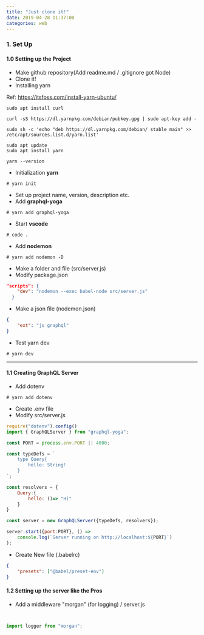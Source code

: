 ```yaml
---
title: "Just clone it!"
date: 2019-04-28 11:37:00
categories: web
---
```

### 1. Set Up
#### 1.0 Setting up the Project
- Make github repository(Add readme.md / .gitignore got Node)
- Clone it!
- Installing yarn

Ref: <https://itsfoss.com/install-yarn-ubuntu/>

```
sudo apt install curl

curl -sS https://dl.yarnpkg.com/debian/pubkey.gpg | sudo apt-key add -

sudo sh -c 'echo "deb https://dl.yarnpkg.com/debian/ stable main" >> /etc/apt/sources.list.d/yarn.list'

sudo apt update
sudo apt install yarn

yarn --version
```
- Initialization __yarn__
```
# yarn init
```
- Set up project name, version, description etc.
- Add __graphql-yoga__
```
# yarn add graphql-yoga
```
- Start __vscode__
```
# code .
```
- Add __nodemon__
```
# yarn add nodemon -D
```
- Make a folder and file (src/server.js)
- Modify package.json
```json
"scripts": {
    "dev": "nodemon --exec babel-node src/server.js"
  }

```
- Make a json file (nodemon.json)
```json
{
    "ext": "js graphql"
}
```
- Test yarn dev 
```
# yarn dev
```

***

#### 1.1 Creating GraphQL Server

- Add dotenv
```
# yarn add dotenv
```
- Create .env file
- Modify src/server.js
```javascript
require("dotenv").config()
import { GraphQLServer } from "graphql-yoga";

const PORT = process.env.PORT || 4000;

const typeDefs = `
    type Query{
        hello: String!
    }
`;

const resolvers = {
    Query:{
        hello: ()=> "Hi"
    }
}

const server = new GraphQLServer({typeDefs, resolvers});

server.start({port:PORT}, () => 
    console.log(`Server running on http://localhost:${PORT}`) 
);
```
- Create New file (.babelrc)
```json
{
    "presets": ["@babel/preset-env"]
}
```

#### 1.2 Setting up the server like the Pros

- Add a middleware "morgan" (for logging) / server.js

```javascript 


import logger from "morgan";

```
